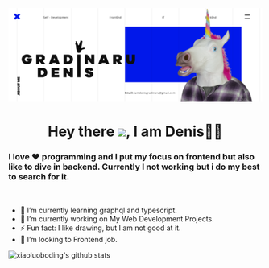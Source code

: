 <img src="https://github.com/dnisdv/dnisdv/blob/master/Frame%2029.png?raw=true" alt='banner' />

<h1 align="center">Hey there <img src="https://github.com/hrittikhere/hrittikhere/blob/master/Hi.gif" width="40px" />, I am Denis👨‍💻</h1>

### I love ❤️ programming and I put my focus on frontend but also like to dive in backend. Currently I not working but i do my best to search for it.

<br />

<ul>
    <li>🌱 I’m currently learning graphql and typescript. </li>
    <li>🔭 I’m currently working on My Web Development Projects. </li>
    <li>⚡ Fun fact: I like drawing, but I am not good at it. 
    <li>👯 I’m looking to Frontend job.</li>
</ul>


![xiaoluoboding's github stats](https://github-readme-stats.vercel.app/api?username=dnisdv&show_icons=true&theme=dracula)



<!-- Hope you Have a Nice Day -->


